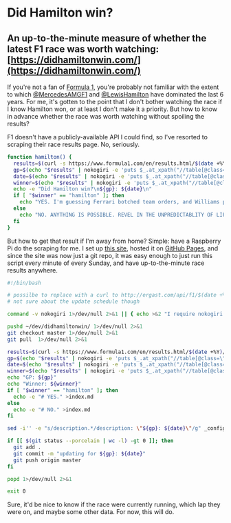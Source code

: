 # Did Hamilton win?

## An up-to-the-minute measure of whether the latest F1 race was worth watching: [https://didhamiltonwin.com/](https://didhamiltonwin.com/)

If you're not a fan of [Formula 1](https://formula1.com), you're probably not familiar with the extent to which [@MercedesAMGF1](https://twitter.com/MercedesAMGF1) and [@LewisHamilton](https://twitter.com/lewishamilton) have dominated the last 6 years. For me, it's gotten to the point that I don't bother watching the race if I know Hamilton won, or at least I don't make it a priority. But how to know in advance whether the race was worth watching without spoiling the results?

F1 doesn't have a publicly-available API I could find, so I've resorted to scraping their race results page. No, seriously.

```bash
function hamilton() {
  results=$(curl -s https://www.formula1.com/en/results.html/$(date +%Y)/races.html)
  gp=$(echo "$results" | nokogiri -e 'puts $_.at_xpath("//table[@class=\"resultsarchive-table\"]/tbody/tr[last()]/td[2]/a").text.strip' 2>/dev/null)
  date=$(echo "$results" | nokogiri -e 'puts $_.at_xpath("//table[@class=\"resultsarchive-table\"]/tbody/tr[last()]/td[3]").text' 2>/dev/null)
  winner=$(echo "$results" | nokogiri -e 'puts $_.at_xpath("//table[@class=\"resultsarchive-table\"]/tbody/tr[last()]/td[4]/span[2]").text' 2>/dev/null | tr 'A-Z' 'a-z')
  echo -e "Did Hamilton win?\n${gp}: ${date}\n"
  if [ "$winner" == "hamilton" ]; then
    echo "YES. I'm guessing Ferrari botched team orders, and Williams probably came last."
  else
    echo "NO. ANYTHING IS POSSIBLE. REVEL IN THE UNPREDICTABLITY OF LIFE."
  fi
}
```

But how to get that result if I'm away from home? Simple: have a Raspberry Pi do the scraping for me. I set up [this site](https://didhamiltonwin.com/), hosted it on [GitHub Pages](https://pages.github.com/), and since the site was now just a git repo, it was easy enough to just run this script every minute of every Sunday, and have up-to-the-minute race results anywhere.

```bash
#!/bin/bash

# possilbe to replace with a curl to http://ergast.com/api/f1/$(date +%Y)/last/drivers/hamilton/results.json ?
# not sure about the update schedule though

command -v nokogiri 1>/dev/null 2>&1 || { echo >&2 "I require nokogiri but it's not installed. apt install ruby-nokogiri"; exit 1; }

pushd ~/dev/didhamiltonwin/ 1>/dev/null 2>&1
git checkout master 1>/dev/null 2>&1
git pull  1>/dev/null 2>&1

results=$(curl -s https://www.formula1.com/en/results.html/$(date +%Y)/races.html)
gp=$(echo "$results" | nokogiri -e 'puts $_.at_xpath("//table[@class=\"resultsarchive-table\"]/tbody/tr[last()]/td[2]/a").text.strip' 2>/dev/null)
date=$(echo "$results" | nokogiri -e 'puts $_.at_xpath("//table[@class=\"resultsarchive-table\"]/tbody/tr[last()]/td[3]").text' 2>/dev/null)
winner=$(echo "$results" | nokogiri -e 'puts $_.at_xpath("//table[@class=\"resultsarchive-table\"]/tbody/tr[last()]/td[4]/span[2]").text' 2>/dev/null | tr 'A-Z' 'a-z')
echo "GP: ${gp}"
echo "Winner: ${winner}"
if [ "$winner" == "hamilton" ]; then
  echo -e "# YES." >index.md
else
  echo -e "# NO." >index.md
fi

sed -i'' -e "s/description.*/description: \"${gp}: ${date}\"/g" _config.yml

if [[ $(git status --porcelain | wc -l) -gt 0 ]]; then
  git add .
  git commit -m "updating for ${gp}: ${date}"
  git push origin master
fi

popd 1>/dev/null 2>&1

exit 0
```

Sure, it'd be nice to know if the race were currently running, which lap they were on, and maybe some other data. For now, this will do.
